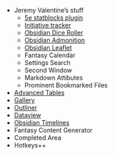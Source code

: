 
- Jeremy Valentine’s stuff
    - [5e statblocks plugin](https://github.com/valentine195/obsidian-5e-statblocks)
    - [Initiative tracker](https://github.com/valentine195/obsidian-initiative-tracker)
    - [Obsidian Dice Roller](https://github.com/valentine195/obsidian-dice-roller)
    - [Obsidian Admonition](https://github.com/valentine195/obsidian-admonition)
    - [Obsidian Leaflet](https://github.com/valentine195/obsidian-leaflet-plugin)
    - Fantasy Calendar
    - Settings Search
    - Second Window
    - Markdown Attibutes
    - Prominent Bookmarked Files
- [Advanced Tables](https://github.com/tgrosinger/advanced-tables-obsidian)
- [Gallery](https://github.com/Darakah/obsidian-gallery)
- [Outliner](https://github.com/vslinko/obsidian-outliner)
- [Dataview](https://github.com/blacksmithgu/obsidian-dataview)
- [Obsidian Timelines](https://github.com/Darakah/obsidian-timelines)
- Fantasy Content Generator
- Completed Area
- Hotkeys++


